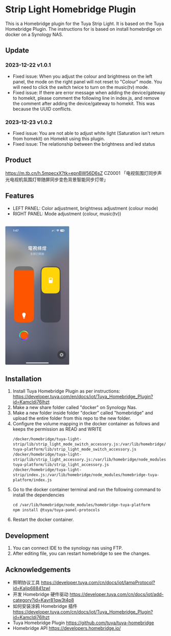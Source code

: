 # Strip Light Homebridge Plugin
This is a Homebridge plugin for the Tuya Strip Light. It is based on the Tuya Homebridge Plugin.
The instructions for is based on install homebrdige on docker on a Synology NAS.

## Update
### 2023-12-22 v1.0.1
- Fixed issue: When you adjust the colour and brightness on the left panel, the mode on the right panel will not reset to "Colour" mode. You will need to click the switch twice to turn on the music(tv) mode.
- Fixed issue: If there are error message when adding the device/gateway to homekit, please comment the following line in index.js, and remove the comment after adding the device/gateway to homekit. This was because the UUID conflicts.

### 2023-12-23 v1.0.2
- Fixed issue: You are not able to adjust white light (Saturation isn't return from homekit) on Homekit using this plugin.
- Fixed issue: The relationship between the brightness and led status

## Product
https://m.tb.cn/h.5mpecxX?tk=epnBW56D6sZ CZ0001 「电视氛围灯同步声光电视机氛围灯带随屏同步变色背景智能同步灯带」


## Features
- LEFT PANEL: Color adjustment, brightness adjustment (colour mode)
- RIGHT PANEL: Mode adjustment (colour, music(tv))
<br/>
<img alt="image1.jpeg" src="image1.jpeg" width="200"/>


## Installation
1. Install Tuya Homebridge Plugin as per instructions: https://developer.tuya.com/en/docs/iot/Tuya_Homebridge_Plugin?id=Kamcldj76lhzt
2. Make a new share folder called "docker" on Synology Nas.
3. Make a new folder inside folder "docker" called "homebridge" and upload the entire folder from this repo to the new folder.
4. Configure the volume mapping in the docker container as follows and keeps the permission as READ and WRITE
    ```
    /docker/homebridge/tuya-light-strip/lib/strip_light_mode_switch_accessory.js:/var/lib/homebridge/node_modules/homebridge-tuya-platform/lib/strip_light_mode_switch_accessory.js
    /docker/homebridge/tuya-light-strip/lib/strip_light_accessory.js:/var/lib/homebridge/node_modules/homebridge-tuya-platform/lib/strip_light_accessory.js
    /docker/homebridge/tuya-light-strip/index.js:/var/lib/homebridge/node_modules/homebridge-tuya-platform/index.js
    ```
5. Go to the docker container terminal and run the following command to install the dependencies
    ```
    cd /var/lib/homebridge/node_modules/homebridge-tuya-platform
    npm install @tuya/tuya-panel-protocols
    ```
5. Restart the docker container.


## Development
1. You can connect IDE to the synology nas using FTP.
2. After editing file, you can restart homebridge to see the changes.


## Acknowledgements
- 照明协议工具 https://developer.tuya.com/cn/docs/iot/lampProtocol?id=Kaljp68841zwl
- 开发 Homebridge 硬件驱动 https://developer.tuya.com/cn/docs/iot/add-category?id=Kavr81qw3t4p8
- 如何安装涂鸦 Homebridge 插件 https://developer.tuya.com/cn/docs/iot/Tuya_Homebridge_Plugin?id=Kamcldj76lhzt
- Tuya Homebridge Plugin https://github.com/tuya/tuya-homebridge
- Homebridge API https://developers.homebridge.io/